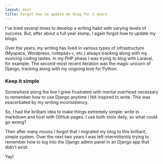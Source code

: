 ```yaml
---
layout: post
title: Forgot how to update my blog for 2 years
---
```


I've tried several times to develop a writing habit with varying levels of
success. But, after about a full year slump, I again forgot how to update my
blogo.

Over the years, my writing has lived in various types of infrastructure
(Myspace, Wordpress, notepad++, etc.) always tracking along with my evolving
coding tastes. In my PHP phase I was trying to blog with Laraval, for example.
The second-most recent iteration was the magic unicorn of Django, tracking
along with my ongoing love for Python.

### Keep it simple
Somewhere along the line I grew frustrated with mental overhead necessary to
remember how to use Django anytime I felt inspired to write. This was exacerbated
by my writing inconsistency.

So, I had the brilliant idea to make things extremely simple: write in
markdown and host with GitHub pages. I use both tools daily, so what could
go wrong?

Then after many moons I forgot that I migrated my blog to this brilliant, simple
system. Over the next two years I was left intermittently trying to remember how
to log into the Django admin panel in an Django app that didn't exist.

Yay!  
